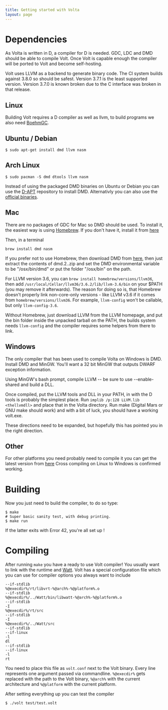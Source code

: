 ```yaml
---
title: Getting started with Volta
layout: page
---
```


Dependencies
===
As Volta is written in D, a compiler for D is needed. GDC, LDC and DMD should be able to compile Volt. Once Volt is capable enough the compiler will be ported to Volt and become self-hosting.

Volt uses LLVM as a backend to generate binary code. The CI system builds against 3.8.0 so should be safest. Version 3.7.1 is the least supported version. Version 3.7.0 is known broken due to the C interface was broken in that release.


Linux
---
Building Volt requires a D compiler as well as llvm, to build programs we also need [BoehmGC](http://www.hboehm.info/gc/).

Ubuntu / Debian
---
```
$ sudo apt-get install dmd llvm nasm
```

Arch Linux
---
```
$ sudo pacman -S dmd dtools llvm nasm
```

Instead of using the packaged DMD binaries on Ubuntu or Debian you can use the [D-APT](http://d-apt.sourceforge.net/) repository to install DMD. Alternativly you can also use the [official binaries](http://dlang.org/download.html).


Mac
---
There are no packages of GDC for Mac so DMD should be used. To install it, the easiest way is using [Homebrew](http://brew.sh). If you don't have it, install it from [here](http://brew.sh)

Then, in a terminal

```
brew install dmd nasm
```

If you prefer not to use Homebrew, then download DMD from [here](http://dlang.org/download.html), then just extract the contents of dmd.2.<version>.zip <somewhere> and set the DMD environmental variable to be "<somewhere>/osx/bin/dmd" or put the folder "<somewhere>/osx/bin" on the path.

For LLVM version 3.6, you can `brew install homebrew/versions/llvm36`, then add `/usr/local/Cellar/llvm36/3.6.2/lib/llvm-3.6/bin` on your $PATH (you may remove it afterwards). The reason for doing so is, that Homebrew doesn't properly link non-core-only versions - like LLVM v3.6 if it comes from `homebrew/versions/llvm36`. For example, `llvm-config` won't be callable, but only `llvm-config-3.6`.

Without Homebrew, just download LLVM from the LLVM homepage, and put the bin folder inside the unpacked tarball on the PATH, the builds system needs `llvm-config` and the compiler requires some helpers from there to link.


Windows
---
The only compiler that has been used to compile Volta on Windows is DMD. Install DMD and MinGW. You'll want a 32 bit MinGW that outputs DWARF exception information.

Using MinGW's bash prompt, compile LLVM -- be sure to use --enable-shared and build a DLL.

Once compiled, put the LLVM tools and DLL in your PATH, in with the D tools is probably the simplest place. Run `implib /p:128 LLVM.lib <thellvmdll>` and place that in the Volta directory. Run make (Digital Mars or GNU make should work) and with a bit of luck, you should have a working volt.exe.

These directions need to be expanded, but hopefully this has pointed you in the right direction.


Other
---
For other platforms you need probably need to compile it you can get the latest version from [here](https://bitbucket.org/goshawk/gdc/wiki/Home) Cross compiling on Linux to Windows is confirmed working.


Building
===
Now you just need to build the compiler, to do so type:

```
$ make
# Super basic sanity test, with debug printing.
$ make run
```

If the latter exits with Error 42, you're all set up !


Compiling
===

After running `make` you have a ready to use Volt compiler! You usually want to link with the runtime and [Watt](https://github.com/VoltLang/Watt/). Volt has a special configuration file which you can use for compiler options you always want to include

```
--if-stdlib
%@execdir%/rt/libvrt-%@arch%-%@platform%.o
--if-stdlib
%@execdir%/../Watt/bin/libwatt-%@arch%-%@platform%.o
--if-stdlib
-I
%@execdir%/rt/src
--if-stdlib
-I
%@execdir%/../Watt/src
--if-stdlib
--if-linux
-l
dl
--if-stdlib
--if-linux
-l
rt
```

You need to place this file as `volt.conf` next to the Volt binary.
Every line represents one argument passed via commandline. `%@execdir%` gets
replaced with the path to the Volt binary, `%@arch%` with the current
architecture and `%@platform` with the current platform.

After setting everything up you can test the compiler

```
$ ./volt test/test.volt
```

